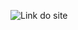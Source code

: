 ![Link do site](https://www.google.com/imgres?imgurl=https%3A%2F%2Fs2.glbimg.com%2FHyOnSlJ-NSOrSOzfLvSb7oL9ZBw%3D%2F0x0%3A620x410%2F984x0%2Fsmart%2Ffilters%3Astrip_icc()%2Fi.s3.glbimg.com%2Fv1%2FAUTH_08fbf48bc0524877943fe86e43087e7a%2Finternal_photos%2Fbs%2F2021%2Fc%2Fo%2FtvlfgkTW6BwFups5JlJQ%2F2013-07-17-glass2.jpg&imgrefurl=https%3A%2F%2Fwww.techtudo.com.br%2Fnoticias%2F2013%2F07%2Ffalha-no-google-glass-liberava-controle-total-dos-oculos-hackers.ghtml&tbnid=rZiChH9vjLTdxM&vet=12ahUKEwjMhMefndj3AhXyOLkGHZu_AGUQMygVegUIARDoAQ..i&docid=pVjH4ym-bN8m2M&w=984&h=651&q=google%20glass&ved=2ahUKEwjMhMefndj3AhXyOLkGHZu_AGUQMygVegUIARDoAQ)
